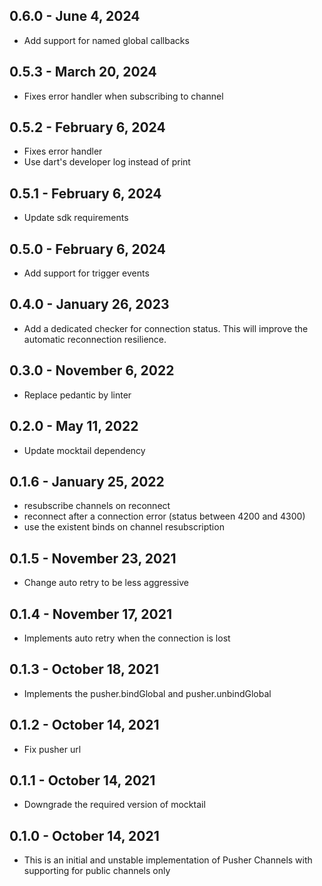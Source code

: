 ## 0.6.0 - June 4, 2024
- Add support for named global callbacks

## 0.5.3 - March 20, 2024
- Fixes error handler when subscribing to channel

## 0.5.2 - February 6, 2024
- Fixes error handler
- Use dart's developer log instead of print

## 0.5.1 - February 6, 2024
- Update sdk requirements

## 0.5.0 - February 6, 2024
- Add support for trigger events

## 0.4.0 - January 26, 2023
- Add a dedicated checker for connection status. 
  This will improve the automatic reconnection resilience.

## 0.3.0 - November 6, 2022
- Replace pedantic by linter

## 0.2.0 - May 11, 2022
- Update mocktail dependency

## 0.1.6 - January 25, 2022

- resubscribe channels on reconnect
- reconnect after a connection error (status between 4200 and 4300)
- use the existent binds on channel resubscription

## 0.1.5 - November 23, 2021

- Change auto retry to be less aggressive

## 0.1.4 - November 17, 2021

- Implements auto retry when the connection is lost

## 0.1.3 - October 18, 2021

- Implements the pusher.bindGlobal and pusher.unbindGlobal

## 0.1.2 - October 14, 2021

- Fix pusher url

## 0.1.1 - October 14, 2021

- Downgrade the required version of mocktail

## 0.1.0 - October 14, 2021

- This is an initial and unstable implementation of Pusher Channels with supporting for public channels only
